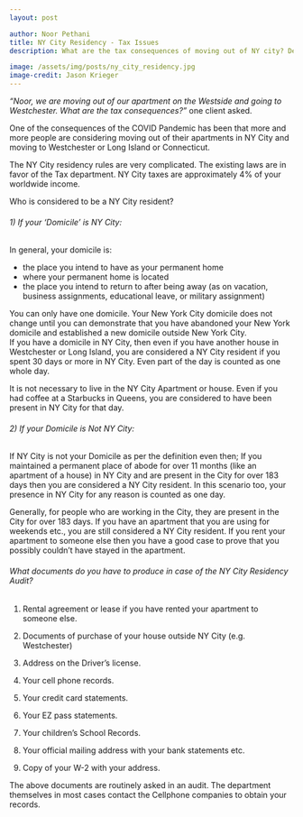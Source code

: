 ```yaml
---
layout: post

author: Noor Pethani
title: NY City Residency - Tax Issues
description: What are the tax consequences of moving out of NY city? Depends on your domicile.

image: /assets/img/posts/ny_city_residency.jpg
image-credit: Jason Krieger
---
```


*“Noor,  we are moving out of our apartment on the Westside and going to Westchester.  What are the tax consequences?”*  one client asked.

One of the consequences of the COVID Pandemic has been that more and more people are considering moving out of their apartments in NY City and moving to Westchester or Long Island or Connecticut.

The NY City residency rules are very complicated.  The existing laws are in favor of the Tax department.  NY City taxes are approximately 4% of your worldwide income. 

Who is considered to be a NY City resident?  

###### 1) If your ‘Domicile’ is NY City:

In general, your domicile is:
* the place you intend to have as your permanent home
* where your permanent home is located
* the place you intend to return to after being away (as on vacation, business assignments, educational leave, or military assignment)

You can only have one domicile. Your New York City domicile does not change until you can demonstrate that you have abandoned your New York domicile and established a new domicile outside New York City.  
If you have a domicile in NY City, then even if you have another house in Westchester or Long Island, you are considered a NY City resident if you spent 30 days or more in NY City.  Even part of the day is counted as one whole day.  

It is not necessary to live in the NY City Apartment or house.  Even if you had coffee at a Starbucks in Queens, you are considered to have been present in NY City for that day.

###### 2) If your Domicile is Not NY City:

If NY City is not your Domicile as per the definition even then;
If you maintained a permanent place of abode for over 11 months (like an apartment of a house) in NY City and are present in the City for over 183 days then you are considered a NY City resident.
In this scenario too,  your presence in NY City for any reason is counted as one day.

Generally,  for people who are working in the City, they are present in the City for over 183 days.   If you have an apartment that you are using for weekends etc., you are still considered a NY City resident.
If you rent your apartment to someone else then you have a good case to prove that you possibly couldn’t have stayed in the apartment.

###### What documents do you have to produce in case of the NY City Residency Audit?

1. Rental agreement or lease if you have rented your apartment to someone else.

2. Documents of purchase of your house outside NY City (e.g. Westchester)

3. Address on the Driver’s license.

4. Your cell phone records.

5. Your credit card statements.

6. Your EZ pass statements.

7. Your children’s School Records.

8. Your official mailing address with your bank statements etc.

9. Copy of your W-2 with your address.

The above documents are routinely asked in an audit.  The department themselves in most cases contact the Cellphone companies to obtain your records.